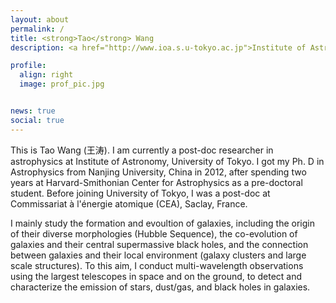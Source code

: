 ```yaml
---
layout: about
permalink: /
title: <strong>Tao</strong> Wang
description: <a href="http://www.ioa.s.u-tokyo.ac.jp">Institute of Astronomy, University of Tokyo</a>, 2-21-1 Osawa, Mitaka, Tokyo 181-0015, Japan

profile:
  align: right
  image: prof_pic.jpg


news: true
social: true
---
```


This is Tao Wang (王涛). I am currently a post-doc researcher in astrophysics at Institute of Astronomy, University of Tokyo. I got my Ph. D in Astrophysics from Nanjing University, China in 2012, after spending two years at Harvard-Smithonian Center for Astrophysics as a pre-doctoral student. Before joining University of Tokyo, I was a post-doc at Commissariat à l'énergie atomique (CEA), Saclay, France.

I mainly study the formation and evoultion of galaxies, including the origin of their diverse morphologies (Hubble Sequence), the co-evolution of galaxies and their central supermassive black holes, and the connection between galaxies and their local environment (galaxy clusters and large scale structures). To this aim, I conduct multi-wavelength observations using the largest telescopes in space and on the ground, to detect and characterize the emission of stars, dust/gas, and black holes in galaxies.

